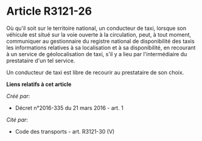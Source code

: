 # Article R3121-26

Où qu'il soit sur le territoire national, un conducteur de taxi, lorsque son véhicule est situé sur la voie ouverte à la
circulation, peut, à tout moment, communiquer au gestionnaire du registre national de disponibilité des taxis les
informations relatives à sa localisation et à sa disponibilité, en recourant à un service de géolocalisation de taxi, s'il y
a lieu par l'intermédiaire du prestataire d'un tel service. 

Un conducteur de taxi est libre de recourir au prestataire de son choix.

**Liens relatifs à cet article**

_Créé par_:

  - Décret n°2016-335 du 21 mars 2016 - art. 1

_Cité par_:

  - Code des transports - art. R3121-30 (V)
